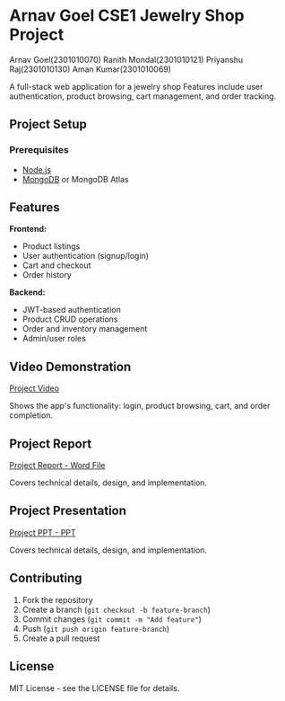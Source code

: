 # Arnav Goel CSE1 Jewelry Shop Project

Arnav Goel(2301010070)
Ranith Mondal(2301010121)
Priyanshu Raj(2301010130)
Aman Kumar(2301010069)

A full-stack web application for a jewelry shop Features include user authentication, product browsing, cart management, and order tracking.

## Project Setup

### Prerequisites
- [Node.js](https://nodejs.org/)
- [MongoDB](https://www.mongodb.com/try/download/community) or MongoDB Atlas




## Features
**Frontend:**
- Product listings
- User authentication (signup/login)
- Cart and checkout
- Order history

**Backend:**
- JWT-based authentication
- Product CRUD operations
- Order and inventory management
- Admin/user roles

## Video Demonstration
[Project Video](https://drive.google.com/file/d/1l6mOqLRJfYdsPU3dQ41Nk6PwJMOEk_1f/view?usp=sharing)

Shows the app's functionality: login, product browsing, cart, and order completion.

## Project Report
[Project Report - Word File](https://docs.google.com/document/d/1kZPEr5LQ9OWb-cxZvSJhQ6WClzcInE27/edit?usp=sharing&ouid=108643416665566090446&rtpof=true&sd=true)

Covers technical details, design, and implementation.

## Project Presentation
[Project PPT - PPT](https://docs.google.com/presentation/d/1ipYcWo_lsQMJRc2CJSio2r3nEP7Fz5-2/edit?usp=sharing&ouid=108643416665566090446&rtpof=true&sd=true)

Covers technical details, design, and implementation.


## Contributing
1. Fork the repository
2. Create a branch (`git checkout -b feature-branch`)
3. Commit changes (`git commit -m "Add feature"`)
4. Push (`git push origin feature-branch`)
5. Create a pull request

## License
MIT License - see the LICENSE file for details.
